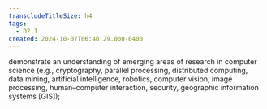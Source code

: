 ```yaml
---
transcludeTitleSize: h4
tags:
  - D2.1
created: 2024-10-07T06:40:29.000-0400
---
```

demonstrate an understanding of emerging areas of research in computer science (e.g., cryptography, parallel processing, distributed computing, data mining, artificial intelligence, robotics, computer vision, image processing, human–computer interaction, security, geographic information systems \[GIS\]);